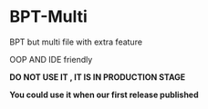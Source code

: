# BPT-Multi
BPT but multi file with extra feature

OOP AND IDE friendly

**DO NOT USE IT , IT IS IN PRODUCTION STAGE**

**You could use it when our first release published**